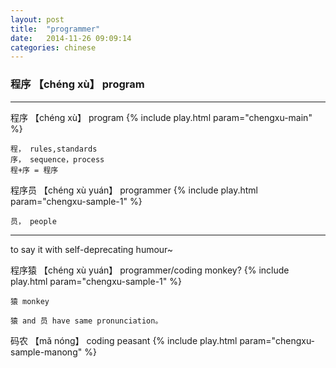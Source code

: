 ```yaml
---
layout: post
title:  "programmer"
date:   2014-11-26 09:09:14 
categories: chinese
---
```

### 程序 【chéng xù】 program
-----------
程序 【chéng xù】 program  {% include play.html param="chengxu-main" %}

	程， rules,standards
    序， sequence，process
    程+序 = 程序

程序员 【chéng xù yuán】 programmer {% include play.html param="chengxu-sample-1" %}

    员， people

----

to say it with self-deprecating humour~
	
程序猿 【chéng xù yuán】 programmer/coding monkey? {% include play.html param="chengxu-sample-1" %}

    猿 monkey

    猿 and 员 have same pronunciation。

码农 【mǎ nóng】 coding peasant {% include play.html param="chengxu-sample-manong" %}
